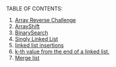TABLE OF CONTENTS:
1. <a href="./pages/challenge1.md">Array Reverse Challenge</a>
2. <a href="./pages/challenge2.md">ArrayShift</a>
3. <a href="./pages/challenge3.md">BinarySearch</a>
4. <a href="./pages/challenge4.md">Singly Linked List</a>
5. <a href="./pages/challenge5.md">linked list insertions</a>
6. <a href="./pages/challenge7.md">k-th value from the end of a linked list.</a>
7. <a href="./pages/challenge8.md">Merge list</a>
